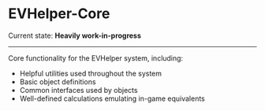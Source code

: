 # EVHelper-Core

Current state:  **Heavily work-in-progress**

---

Core functionality for the EVHelper system, including:

 - Helpful utilities used throughout the system
 - Basic object definitions
 - Common interfaces used by objects
 - Well-defined calculations emulating in-game equivalents
